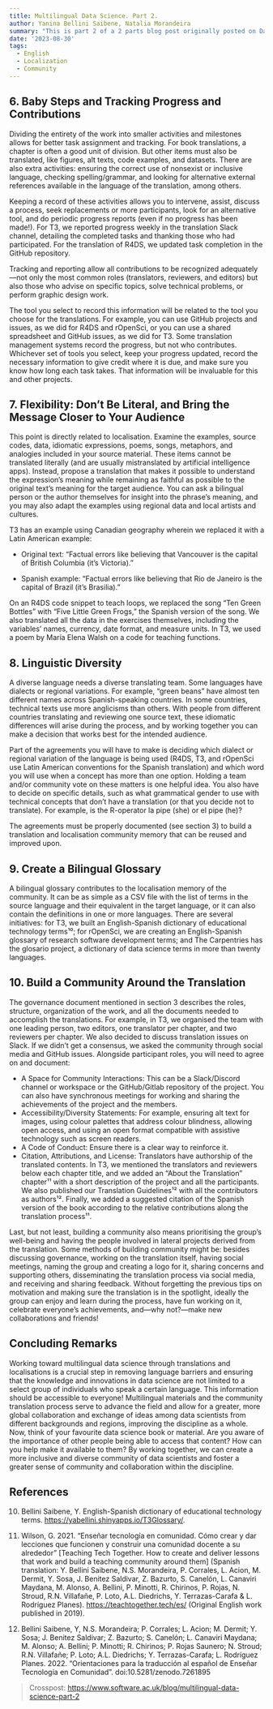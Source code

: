 ```yaml
---
title: Multilingual Data Science. Part 2.
author: Yanina Bellini Saibene, Natalia Morandeira
summary: "This is part 2 of a 2 parts blog post originally posted on Data Science by Design (DSxD) and cross posted by the Software Sustainability Institute"
date: '2023-08-30'
tags:
  - English
  - Localization
  - Community
---
```


## 6. Baby Steps and Tracking Progress and Contributions

Dividing the entirety of the work into smaller activities and milestones allows for better task assignment and tracking. For book translations, a chapter is often a good unit of division. But other items must also be translated, like figures, alt texts, code examples, and datasets. There are also extra activities: ensuring the correct use of nonsexist or inclusive language, checking spelling/grammar, and looking for alternative external references available in the language of the translation, among others.

Keeping a record of these activities allows you to intervene, assist, discuss a process, seek replacements or more participants, look for an alternative tool, and do periodic progress reports (even if no progress has been made!). For T3, we reported progress weekly in the translation Slack channel, detailing the completed tasks and thanking those who had participated. For the translation of R4DS, we updated task completion in the GitHub repository.

Tracking and reporting allow all contributions to be recognized adequately—not only the most common roles (translators, reviewers, and editors) but also those who advise on specific topics, solve technical problems, or perform graphic design work.

The tool you select to record this information will be related to the tool you choose for the translations. For example, you can use GitHub projects and issues, as we did for R4DS and rOpenSci, or you can use a shared spreadsheet and GitHub issues, as we did for T3. Some translation management systems record the progress, but not who contributes. Whichever set of tools you select, keep your progress updated, record the necessary information to give credit where it is due, and make sure you know how long each task takes. That information will be invaluable for this and other projects.

##  7. Flexibility: Don’t Be Literal, and Bring the Message Closer to Your Audience

This point is directly related to localisation. Examine the examples, source codes, data, idiomatic expressions, poems, songs, metaphors, and analogies included in your source material. These items cannot be translated literally (and are usually mistranslated by artificial intelligence apps). Instead, propose a translation that makes it possible to understand the expression’s meaning while remaining as faithful as possible to the original text’s meaning for the target audience. You can ask a bilingual person or the author themselves for insight into the phrase’s meaning, and you may also adapt the examples using regional data and local artists and cultures.

T3 has an example using Canadian geography wherein we replaced it with a Latin American example:

* Original text: “Factual errors like believing that Vancouver is the capital of British Columbia (it’s Victoria).”

* Spanish example: “Factual errors like believing that Rio de Janeiro is the capital of Brazil (it’s Brasilia).”

On an R4DS code snippet to teach loops, we replaced the song “Ten Green Bottles” with “Five Little Green Frogs,” the Spanish version of the song. We also translated all the data in the exercises themselves, including the variables’ names, currency, date format, and measure units. In T3, we used a poem by María Elena Walsh on a code for teaching functions.

## 8. Linguistic Diversity

A diverse language needs a diverse translating team. Some languages have dialects or regional variations. For example, “green beans” have almost ten different names across Spanish-speaking countries. In some countries, technical texts use more anglicisms than others. With people from different countries translating and reviewing one source text, these idiomatic differences will arise during the process, and by working together you can make a decision that works best for the intended audience.

Part of the agreements you will have to make is deciding which dialect or regional variation of the language is being used (R4DS, T3, and rOpenSci use Latin American conventions for the Spanish translation) and which word you will use when a concept has more than one option. Holding a team and/or community vote on these matters is one helpful idea. You also have to decide on specific details, such as what grammatical gender to use with technical concepts that don’t have a translation (or that you decide not to translate). For example, is the R-operator la pipe (she) or el pipe (he)?

The agreements must be properly documented (see section 3) to build a translation and localisation community memory that can be reused and improved upon.

## 9. Create a Bilingual Glossary

A bilingual glossary contributes to the localisation memory of the community. It can be as simple as a CSV file with the list of terms in the source language and their equivalent in the target language, or it can also contain the definitions in one or more languages. There are several initiatives: for T3, we built an English-Spanish dictionary of educational technology terms¹⁰; for rOpenSci, we are creating an English-Spanish glossary of research software development terms; and The Carpentries has the glosario project, a dictionary of data science terms in more than twenty languages.

## 10. Build a Community Around the Translation

The governance document mentioned in section 3 describes the roles, structure, organization of the work, and all the documents needed to accomplish the translations. For example, in T3, we organised the team with one leading person, two editors, one translator per chapter, and two reviewers per chapter. We also decided to discuss translation issues on Slack. If we didn’t get a consensus, we asked the community through social media and GitHub issues. Alongside participant roles, you will need to agree on and document:

   * A Space for Community Interactions: This can be a Slack/Discord channel or workspace or the GitHub/Gitlab repository of the project. You can also have synchronous meetings for working and sharing the achievements of the project and the members.
   * Accessibility/Diversity Statements: For example, ensuring alt text for images, using colour palettes that address colour blindness, allowing open access, and using an open format compatible with assistive technology such as screen readers.
   * A Code of Conduct: Ensure there is a clear way to reinforce it.
   * Citation, Attributions, and License: Translators have authorship of the translated contents. In T3, we mentioned the translators and reviewers below each chapter title, and we added an “About the Translation” chapter¹¹ with a short description of the project and all the participants. We also published our Translation Guidelines¹² with all the contributors as authors¹². Finally, we added a suggested citation of the Spanish version of the book according to the relative contributions along the translation process¹¹.

Last, but not least, building a community also means prioritising the group’s well-being and having the people involved in lateral projects derived from the translation. Some methods of building community might be: besides discussing governance, working on the translation itself, having social meetings, naming the group and creating a logo for it, sharing concerns and supporting others, disseminating the translation process via social media, and receiving and sharing feedback. Without forgetting the previous tips on motivation and making sure the translation is in the spotlight, ideally the group can enjoy and learn during the process, have fun working on it, celebrate everyone’s achievements, and—why not?—make new collaborations and friends!

## Concluding Remarks

Working toward multilingual data science through translations and localisations is a crucial step in removing language barriers and ensuring that the knowledge and innovations in data science are not limited to a select group of individuals who speak a certain language. This information should be accessible to everyone! Multilingual materials and the community translation process serve to advance the field and allow for a greater, more global collaboration and exchange of ideas among data scientists from different backgrounds and regions, improving the discipline as a whole. Now, think of your favourite data science book or material. Are you aware of the importance of other people being able to access that content? How can you help make it available to them? By working together, we can create a more inclusive and diverse community of data scientists and foster a greater sense of community and collaboration within the discipline. 

## References

10. Bellini Saibene, Y. English-Spanish dictionary of educational technology terms. https://yabellini.shinyapps.io/T3Glossary/.

11. Wilson, G. 2021. “Enseñar tecnología en comunidad. Cómo crear y dar lecciones que funcionen y construir una comunidad docente a su alrededor” [Teaching Tech Together. How to create and deliver lessons that work and build a teaching community around them] (Spanish translation: Y. Bellini Saibene, N.S. Morandeira, P. Corrales, L. Acion, M. Dermit, Y. Sosa, J. Benitez Saldivar, Z. Bazurto, S. Canelón, L. Canaviri Maydana, M. Alonso, A. Bellini, P. Minotti, R. Chirinos, P. Rojas, N. Stroud, R.N. Villafañe, P. Loto, A.L. Diedrichs, Y. Terrazas-Carafa & L. Rodríguez Planes). https://teachtogether.tech/es/ (Original English work published in 2019).

12. Bellini Saibene, Y, N.S. Morandeira; P. Corrales; L. Acion; M. Dermit; Y. Sosa; J. Benitez Saldivar; Z. Bazurto; S. Canelón; L. Canaviri Maydana; M. Alonso; A. Bellini; P. Minotti; R. Chirinos; P. Rojas Saunero; N. Stroud; R.N. Villafañe; P. Loto; A.L. Diedrichs; Y. Terrazas-Carafa; L. Rodríguez Planes. 2022. “Orientaciones para la traducción al español de Enseñar Tecnología en Comunidad”. doi:10.5281/zenodo.7261895


> Crosspost: https://www.software.ac.uk/blog/multilingual-data-science-part-2